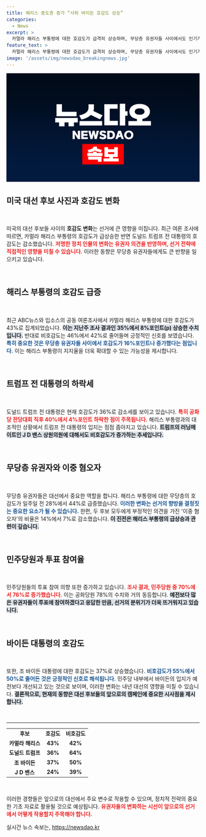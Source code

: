 ```yaml
---
title: 해리스 중도층 증가 “사퇴 바이든 호감도 상승”
categories:
  - News
excerpt: >
  카멀라 해리스 부통령에 대한 호감도가 급격히 상승하며, 무당층 유권자들 사이에서도 인기가 치솟고 있다. 반면 도널드 트럼프 전 대통령의 호감도는 하락세로, 두 후보의 대결 구도가 새로운 국면을 맞이하고 있다. 클릭해서 자세한 내용을 확인하세요!
feature_text: >
  카멀라 해리스 부통령에 대한 호감도가 급격히 상승하며, 무당층 유권자들 사이에서도 인기가 치솟고 있다. 반면 도널드 트럼프 전 대통령의 호감도는 하락세로, 두 후보의 대결 구도가 새로운 국면을 맞이하고 있다. 클릭해서 자세한 내용을 확인하세요!
image: '/assets/img/newsdao_breakingnews.jpg'
---
```


<p><img src="/assets/img/newsdao_breakingnews.jpg" alt="flaretime 속보" /></p>

<h2 data-ke-size="size26">미국 대선 후보 사진과 호감도 변화</h2>

<p data-ke-size="size16">&nbsp;</p>

<p>미국의 대선 후보들 사이의 <b>호감도 변화</b>는 선거에 큰 영향을 미칩니다. 최근 여론 조사에 따르면, 카멀라 해리스 부통령의 호감도가 급상승한 반면 도널드 트럼프 전 대통령의 호감도는 감소했습니다. <b><span style="color: #ee2323;">저명한 정치 인물의 변화는 유권자 의견을 반영하며, 선거 전략에 직접적인 영향을 미칠 수 있습니다.</span></b> 이러한 동향은 무당층 유권자들에게도 큰 반향을 일으키고 있습니다.</p>

<p data-ke-size="size16">&nbsp;</p>

<h2 data-ke-size="size26">해리스 부통령의 호감도 급증</h2>

<p data-ke-size="size16">&nbsp;</p>

<p>최근 ABC뉴스와 입소스의 공동 여론조사에서 카멀라 해리스 부통령에 대한 호감도가 43%로 집계되었습니다. <b><span style="background-color: #21538527;">이는 지난주 조사 결과인 35%에서 8%포인트(p) 상승한 수치입니다.</span></b> 반대로 비호감도는 46%에서 42%로 줄어들며 긍정적인 신호를 보였습니다. <b><span style="color: #1a5490;">특히 중요한 것은 무당층 유권자들 사이에서 호감도가 16%포인트나 증가했다는 점입니다.</span></b> 이는 해리스 부통령이 지지율을 더욱 확대할 수 있는 가능성을 제시합니다.</p>

<p data-ke-size="size16">&nbsp;</p>

<h2 data-ke-size="size26">트럼프 전 대통령의 하락세</h2>

<p data-ke-size="size16">&nbsp;</p>

<p>도널드 트럼프 전 대통령은 현재 호감도가 36%로 감소세를 보이고 있습니다. <b><span style="color: #ee2323;">특히 공화당 전당대회 직후 40%에서 4%포인트 하락한 점이 주목됩니다.</span></b> 해리스 부통령과의 대조적인 상황에서 트럼프 전 대통령의 입지는 점점 좁아지고 있습니다. <b><span style="background-color: #21538527;">트럼프의 러닝메이트인 J D 밴스 상원의원에 대해서도 비호감도가 증가하는 추세입니다.</span></b></p>

<p data-ke-size="size16">&nbsp;</p>

<h2 data-ke-size="size26">무당층 유권자와 이중 혐오자</h2>

<p data-ke-size="size16">&nbsp;</p>

<p>무당층 유권자들은 대선에서 중요한 역할을 합니다. 해리스 부통령에 대한 무당층의 호감도가 일주일 전 28%에서 44%로 급증했습니다. <b><span style="color: #1a5490;">이러한 변화는 선거의 향방을 결정짓는 중요한 요소가 될 수 있습니다.</span></b> 한편, 두 후보 모두에게 부정적인 의견을 가진 '이중 혐오자'의 비율은 14%에서 7%로 감소했습니다. <b><span style="background-color: #21538527;">이 진전은 해리스 부통령의 급상승과 관련이 깊습니다.</span></b></p>

<p data-ke-size="size16">&nbsp;</p>

<h2 data-ke-size="size26">민주당원과 투표 참여율</h2>

<p data-ke-size="size16">&nbsp;</p>

<p>민주당원들의 투표 참여 의향 또한 증가하고 있습니다. <b><span style="color: #ee2323;">조사 결과, 민주당원 중 70%에서 76%로 증가했습니다.</span></b> 이는 공화당원 78%의 수치와 거의 동등합니다. <b><span style="background-color: #21538527;">예전보다 많은 유권자들이 투표에 참여하겠다고 응답한 만큼, 선거의 분위기가 더욱 뜨거워지고 있습니다.</span></b> </p>

<p data-ke-size="size16">&nbsp;</p>

<h2 data-ke-size="size26">바이든 대통령의 호감도</h2>

<p data-ke-size="size16">&nbsp;</p>

<p>또한, 조 바이든 대통령에 대한 호감도는 37%로 상승했습니다. <b><span style="color: #1a5490;">비호감도가 55%에서 50%로 줄어든 것은 긍정적인 신호로 해석됩니다.</span></b> 민주당 내부에서 바이든의 입지가 예전보다 개선되고 있는 것으로 보이며, 이러한 변화는 내년 대선의 영향을 미칠 수 있습니다. <b><span style="background-color: #21538527;">결론적으로, 현재의 동향은 대선 후보들의 앞으로의 캠페인에 중요한 시사점을 제시합니다.</span></b></p>

<p data-ke-size="size16">&nbsp;</p>

<hr>

<table>
    <tr>
        <td style="text-align: center; height: 17px;"><b>후보</b></td>
        <td style="text-align: center; height: 17px;"><b>호감도</b></td>
        <td style="text-align: center; height: 17px;"><b>비호감도</b></td>
    </tr>
    <tr>
        <td style="text-align: center; height: 17px;"><b>카멀라 해리스</b></td>
        <td style="text-align: center; height: 17px;"><b>43%</b></td>
        <td style="text-align: center; height: 17px;"><b>42%</b></td>
    </tr>
    <tr>
        <td style="text-align: center; height: 17px;"><b>도널드 트럼프</b></td>
        <td style="text-align: center; height: 17px;"><b>36%</b></td>
        <td style="text-align: center; height: 17px;"><b>64%</b></td>
    </tr>
    <tr>
        <td style="text-align: center; height: 17px;"><b>조 바이든</b></td>
        <td style="text-align: center; height: 17px;"><b>37%</b></td>
        <td style="text-align: center; height: 17px;"><b>50%</b></td>
    </tr>
    <tr>
        <td style="text-align: center; height: 17px;"><b>J D 밴스</b></td>
        <td style="text-align: center; height: 17px;"><b>24%</b></td>
        <td style="text-align: center; height: 17px;"><b>39%</b></td>
    </tr>
</table>

<p data-ke-size="size16">&nbsp;</p> 

<p>이러한 경향들은 앞으로의 대선에서 주요 변수로 작용할 수 있으며, 정치적 전략의 중요한 기초 자료로 활용될 것으로 예상됩니다. <b><span style="color: #ee2323;">유권자들의 변화하는 시선이 앞으로의 선거에서 어떻게 작용할지 주목해야 합니다.</span></b></p>
실시간 뉴스 속보는, <a href="https://newsdao.kr" rel="dofollow">https://newsdao.kr</a>


